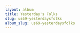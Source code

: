 ```yaml
---
layout: album
title: Yesterday's Folks
slug: us69-yesterdaysfolks
album_slug: us69-yesterdaysfolks
---
```

